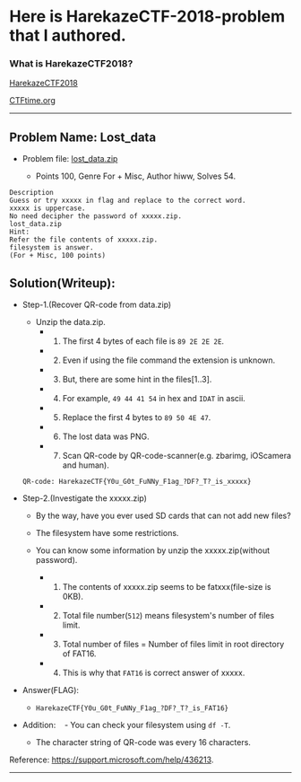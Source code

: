 # Here is HarekazeCTF-2018-problem that I authored.

### What is HarekazeCTF2018?

[HarekazeCTF2018](https://harekaze.com/ctf.html)

[CTFtime.org](https://ctftime.org/event/549)


---

## Problem Name: Lost_data

- Problem file: [lost_data.zip](https://github.com/hiww/HarekazeCTF-2018/blob/master/lost_data.zip)
    
    - Points 100, Genre For + Misc, Author hiww, Solves 54.

```
Description
Guess or try xxxxx in flag and replace to the correct word.
xxxxx is uppercase.
No need decipher the password of xxxxx.zip.
lost_data.zip
Hint:
Refer the file contents of xxxxx.zip.
filesystem is answer.
(For + Misc, 100 points)
```


## Solution(Writeup):

- Step-1.(Recover QR-code from data.zip)
    - Unzip the data.zip.
        - 1. The first 4 bytes of each file is `89 2E 2E 2E`.
        - 2. Even if using the file command the extension is unknown.
        - 3. But, there are some hint in the files[1..3].
        - 4. For example, `49 44 41 54` in hex and `IDAT` in ascii.
        - 5. Replace the first 4 bytes to `89 50 4E 47`. 
        - 6. The lost data was PNG.
        - 7. Scan QR-code by QR-code-scanner(e.g. zbarimg, iOScamera and human).
            
    `QR-code: HarekazeCTF{Y0u_G0t_FuNNy_F1ag_?DF?_T?_is_xxxxx}`
    
- Step-2.(Investigate the xxxxx.zip)
    - By the way, have you ever used SD cards that can not add new files? 
    
    - The filesystem have some restrictions.
        
    - You can know some information by unzip the xxxxx.zip(without password).
        - 1. The contents of xxxxx.zip seems to be fatxxx(file-size is 0KB).
        - 2. Total file number(`512`) means filesystem's number of files limit.
        - 3. Total number of files = Number of files limit in root directory of FAT16.
        - 4. This is why that `FAT16` is correct answer of xxxxx.

- Answer(FLAG):

    - `HarekazeCTF{Y0u_G0t_FuNNy_F1ag_?DF?_T?_is_FAT16}`

- Addition:
    - You can check your filesystem using `df -T`.
    
    - The character string of QR-code was every 16 characters. 


Reference: https://support.microsoft.com/help/436213.

---

